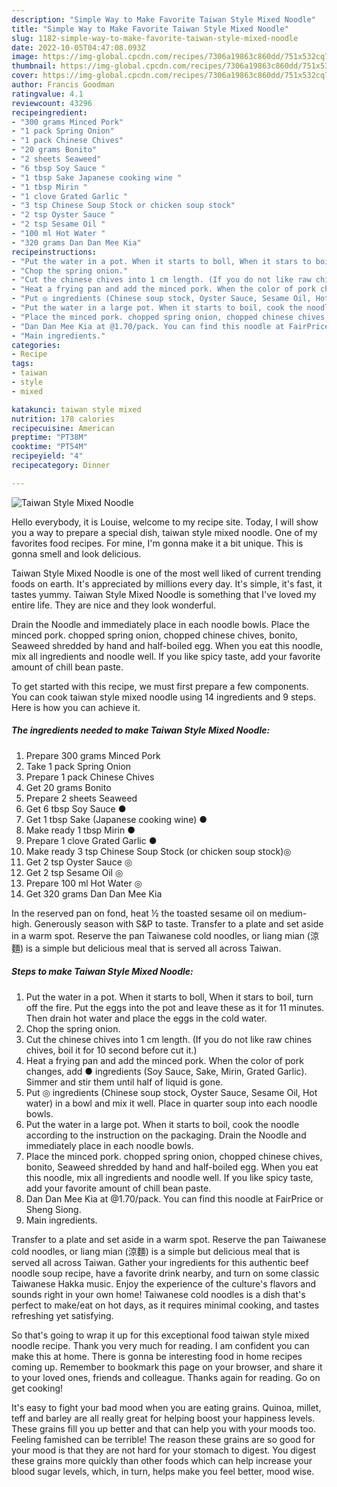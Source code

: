 ```yaml
---
description: "Simple Way to Make Favorite Taiwan Style Mixed Noodle"
title: "Simple Way to Make Favorite Taiwan Style Mixed Noodle"
slug: 1182-simple-way-to-make-favorite-taiwan-style-mixed-noodle
date: 2022-10-05T04:47:08.093Z
image: https://img-global.cpcdn.com/recipes/7306a19863c860dd/751x532cq70/taiwan-style-mixed-noodle-recipe-main-photo.jpg
thumbnail: https://img-global.cpcdn.com/recipes/7306a19863c860dd/751x532cq70/taiwan-style-mixed-noodle-recipe-main-photo.jpg
cover: https://img-global.cpcdn.com/recipes/7306a19863c860dd/751x532cq70/taiwan-style-mixed-noodle-recipe-main-photo.jpg
author: Francis Goodman
ratingvalue: 4.1
reviewcount: 43296
recipeingredient:
- "300 grams Minced Pork"
- "1 pack Spring Onion"
- "1 pack Chinese Chives"
- "20 grams Bonito"
- "2 sheets Seaweed"
- "6 tbsp Soy Sauce "
- "1 tbsp Sake Japanese cooking wine "
- "1 tbsp Mirin "
- "1 clove Grated Garlic "
- "3 tsp Chinese Soup Stock or chicken soup stock"
- "2 tsp Oyster Sauce "
- "2 tsp Sesame Oil "
- "100 ml Hot Water "
- "320 grams Dan Dan Mee Kia"
recipeinstructions:
- "Put the water in a pot. When it starts to boll, When it stars to boil, turn off the fire. Put the eggs into the pot and leave these as it for 11 minutes. Then drain hot water and place the eggs in the cold water."
- "Chop the spring onion."
- "Cut the chinese chives into 1 cm length. (If you do not like raw chines chives, boil it for 10 second before cut it.)"
- "Heat a frying pan and add the minced pork. When the color of pork changes, add ● ingredients (Soy Sauce, Sake, Mirin, Grated Garlic). Simmer and stir them until half of liquid is gone."
- "Put ◎ ingredients (Chinese soup stock, Oyster Sauce, Sesame Oil, Hot water) in a bowl and mix it well. Place in quarter soup into each noodle bowls."
- "Put the water in a large pot. When it starts to boil, cook the noodle according to the instruction on the packaging. Drain the Noodle and immediately place in each noodle bowls."
- "Place the minced pork. chopped spring onion, chopped chinese chives, bonito, Seaweed shredded by hand and half-boiled egg. When you eat this noodle, mix all ingredients and noodle well. If you like spicy taste, add your favorite amount of chill bean paste."
- "Dan Dan Mee Kia at @1.70/pack. You can find this noodle at FairPrice or Sheng Siong."
- "Main ingredients."
categories:
- Recipe
tags:
- taiwan
- style
- mixed

katakunci: taiwan style mixed 
nutrition: 178 calories
recipecuisine: American
preptime: "PT38M"
cooktime: "PT54M"
recipeyield: "4"
recipecategory: Dinner

---
```



![Taiwan Style Mixed Noodle](https://img-global.cpcdn.com/recipes/7306a19863c860dd/751x532cq70/taiwan-style-mixed-noodle-recipe-main-photo.jpg)

Hello everybody, it is Louise, welcome to my recipe site. Today, I will show you a way to prepare a special dish, taiwan style mixed noodle. One of my favorites food recipes. For mine, I'm gonna make it a bit unique. This is gonna smell and look delicious.

Taiwan Style Mixed Noodle is one of the most well liked of current trending foods on earth. It's appreciated by millions every day. It's simple, it's fast, it tastes yummy. Taiwan Style Mixed Noodle is something that I've loved my entire life. They are nice and they look wonderful.

Drain the Noodle and immediately place in each noodle bowls. Place the minced pork. chopped spring onion, chopped chinese chives, bonito, Seaweed shredded by hand and half-boiled egg. When you eat this noodle, mix all ingredients and noodle well. If you like spicy taste, add your favorite amount of chill bean paste.


To get started with this recipe, we must first prepare a few components. You can cook taiwan style mixed noodle using 14 ingredients and 9 steps. Here is how you can achieve it.

<!--inarticleads1-->

##### The ingredients needed to make Taiwan Style Mixed Noodle:

1. Prepare 300 grams Minced Pork
1. Take 1 pack Spring Onion
1. Prepare 1 pack Chinese Chives
1. Get 20 grams Bonito
1. Prepare 2 sheets Seaweed
1. Get 6 tbsp Soy Sauce ●
1. Get 1 tbsp Sake (Japanese cooking wine) ●
1. Make ready 1 tbsp Mirin ●
1. Prepare 1 clove Grated Garlic ●
1. Make ready 3 tsp Chinese Soup Stock (or chicken soup stock)◎
1. Get 2 tsp Oyster Sauce ◎
1. Get 2 tsp Sesame Oil ◎
1. Prepare 100 ml Hot Water ◎
1. Get 320 grams Dan Dan Mee Kia


In the reserved pan on fond, heat ½ the toasted sesame oil on medium-high. Generously season with S&amp;P to taste. Transfer to a plate and set aside in a warm spot. Reserve the pan Taiwanese cold noodles, or liang mian (涼麵) is a simple but delicious meal that is served all across Taiwan. 

<!--inarticleads2-->

##### Steps to make Taiwan Style Mixed Noodle:

1. Put the water in a pot. When it starts to boll, When it stars to boil, turn off the fire. Put the eggs into the pot and leave these as it for 11 minutes. Then drain hot water and place the eggs in the cold water.
1. Chop the spring onion.
1. Cut the chinese chives into 1 cm length. (If you do not like raw chines chives, boil it for 10 second before cut it.)
1. Heat a frying pan and add the minced pork. When the color of pork changes, add ● ingredients (Soy Sauce, Sake, Mirin, Grated Garlic). Simmer and stir them until half of liquid is gone.
1. Put ◎ ingredients (Chinese soup stock, Oyster Sauce, Sesame Oil, Hot water) in a bowl and mix it well. Place in quarter soup into each noodle bowls.
1. Put the water in a large pot. When it starts to boil, cook the noodle according to the instruction on the packaging. Drain the Noodle and immediately place in each noodle bowls.
1. Place the minced pork. chopped spring onion, chopped chinese chives, bonito, Seaweed shredded by hand and half-boiled egg. When you eat this noodle, mix all ingredients and noodle well. If you like spicy taste, add your favorite amount of chill bean paste.
1. Dan Dan Mee Kia at @1.70/pack. You can find this noodle at FairPrice or Sheng Siong.
1. Main ingredients.


Transfer to a plate and set aside in a warm spot. Reserve the pan Taiwanese cold noodles, or liang mian (涼麵) is a simple but delicious meal that is served all across Taiwan. Gather your ingredients for this authentic beef noodle soup recipe, have a favorite drink nearby, and turn on some classic Taiwanese Hakka music. Enjoy the experience of the culture&#39;s flavors and sounds right in your own home! Taiwanese cold noodles is a dish that&#39;s perfect to make/eat on hot days, as it requires minimal cooking, and tastes refreshing yet satisfying. 

So that's going to wrap it up for this exceptional food taiwan style mixed noodle recipe. Thank you very much for reading. I am confident you can make this at home. There is gonna be interesting food in home recipes coming up. Remember to bookmark this page on your browser, and share it to your loved ones, friends and colleague. Thanks again for reading. Go on get cooking!

It's easy to fight your bad mood when you are eating grains. Quinoa, millet, teff and barley are all really great for helping boost your happiness levels. These grains fill you up better and that can help you with your moods too. Feeling famished can be terrible! The reason these grains are so good for your mood is that they are not hard for your stomach to digest. You digest these grains more quickly than other foods which can help increase your blood sugar levels, which, in turn, helps make you feel better, mood wise.
